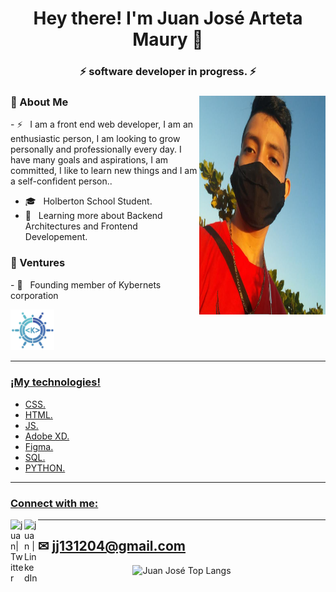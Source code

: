 
<!--
**jj131204/jj131204** is a ✨ _special_ ✨ repository because its `README.md` (this file) appears on your GitHub profile.

Here are some ideas to get you started:

- 🔭 I’m currently working on ...
- 🌱 I’m currently learning ...
- 👯 I’m looking to collaborate on ...
- 🤔 I’m looking for help with ...
- 💬 Ask me about ...
- 📫 How to reach me: ...
- 😄 Pronouns: ...
- ⚡ Fun fact: ...
-->

<h1 align="center">Hey there! I'm Juan José Arteta Maury 👋 </h1>
<h3 align="center"> ⚡ software developer in progress. ⚡ </h3>
<div>
<img width = "40%" align="right" alt="PIC" height="350px" src="https://github.com/jj131204/jj131204/blob/main/yo.PNG" />
<div align="left"> 
  <h3> 💬 About Me </h3>
  - ⚡ &nbsp; I am a front end web developer, I am an enthusiastic person, I am looking to grow personally and professionally every day.
I have many goals and aspirations, I am committed, I like to learn new things and I am a self-confident person..

  - 🎓 &nbsp; Holberton School Student.
  - 🌱 &nbsp; Learning more about Backend Architectures and Frontend Developement.
  </div>
</div>

<div>
  <h3> 👯 Ventures</h3>  
  - 🔭 &nbsp; Founding member of Kybernets corporation
  <br>
  <p>
  <img src="https://github.com/jj131204/jj131204/blob/main/kyber.PNG" width="70"  aling="center">
  </p>
        <a href="http://kybernets.org/">
</div>


 -----------------------------------------------------------------------------------------------------------------------------------------------------------------------------------
  
  ### ¡My technologies!
- CSS.
- HTML.
- JS.
- Adobe XD.
- Figma.
- SQL.
- PYTHON.

  
 -----------------------------------------------------------------------------------------------------------------------------------------------------------------------------------
  ### Connect with me:
[<img align="left" alt="juan| Twitter" width="22px" src="https://cdn.jsdelivr.net/npm/simple-icons@v3/icons/twitter.svg" />][twitter]
[<img align="left" alt="juan | LinkedIn" width="22px" src="https://cdn.jsdelivr.net/npm/simple-icons@v3/icons/linkedin.svg" />][linkedin]

----------------------------------------------------------------------------------------------------------------------------------------------------------------------------------
✉ jj131204@gmail.com
----------------------------------------------------------------------------------------------------------------------------------------------------------------------------------
<p align="center">
    <img src="https://github-readme-stats.vercel.app/api/top-langs/?username=jj131204&hide=CSS,jupyter%20notebook&layout=compact&langs_count=10&text_color=daf7dc&bg_color=151515" alt="Juan José Top Langs">
  </a>
</p>



[twitter]: https://twitter.com/jarteta2004
[linkedin]: https://www.linkedin.com/in/juan-jose-arteta-maury/
